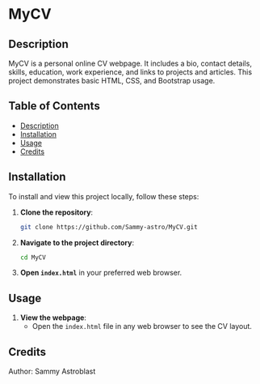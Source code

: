 # MyCV

## Description
MyCV is a personal online CV webpage. It includes a bio, contact details, skills, education, work experience, and links to projects and articles. This project demonstrates basic HTML, CSS, and Bootstrap usage.

## Table of Contents
- [Description](#description)
- [Installation](#installation)
- [Usage](#usage)
- [Credits](#credits)

## Installation
To install and view this project locally, follow these steps:

1. **Clone the repository**:
    ```sh
    git clone https://github.com/Sammy-astro/MyCV.git
    ```

2. **Navigate to the project directory**:
    ```sh
    cd MyCV
    ```

3. **Open `index.html`** in your preferred web browser.

## Usage
1. **View the webpage**:
    - Open the `index.html` file in any web browser to see the CV layout.


## Credits
Author: Sammy Astroblast
